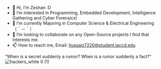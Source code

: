 - 👋 Hi, I’m Zeshan :D
- 👀 I’m interested in Programming, Embedded Development, Intelligence Gathering and Cyber Forensics!
- 🌱 I’m currently Majoring in Computer Science & Electrical Engineering （＾－＾） 
- 💞️ I’m looking to collaborate on any Open-Source projects I find that interests me.   
- 📫 How to reach me, Email: hussaiz7220@student.laccd.edu

“When is a secret suddenly a rumor? When is a rumor suddenly a fact?"
![hackers_white 0 (1)](https://user-images.githubusercontent.com/88027437/210190065-395460bd-1927-4134-9e30-23c879882465.gif)


<!---
Zximy/Zximy is a ✨ special ✨ repository because its `README.md` (this file) appears on your GitHub profile.
You can click the Preview link to take a look at your changes.
--->
